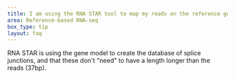```yaml
---
title: I am using the RNA STAR tool to map my reads on the reference genome. while filling in the details for , I have to fill in "Length of the genomic sequence around annotated junctions", which apparently has to be 36. I'm lost for a moment why this is 36, what is meant by it, and why is it relevant? Does anyone have any ideas? Why should it be the length of the reads -1?
area: Reference-based RNA-seq
box_type: tip
layout: faq
---
```


RNA STAR is using the gene model to create the database of splice junctions, and that these don't "need" to have a length longer than the reads (37bp).
